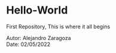 # Hello-World
First Repository, This is where it all begins 


Autor: Alejandro Zaragoza <br>
Date: 02/05/2022
